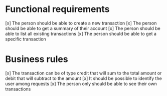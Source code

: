 # Functional requirements

[x] The person should be able to create a new transaction
[x] The person should be able to get a summary of their account
[x] The person should be able to list all existing transactions
[x] The person should be able to get a specific transaction

# Business rules

[x] The transaction can be of type credit that will sum to the total amount or debit that will subtract to the amount
[x] It should be possible to identify the user among requests
[x] The person only should be able to see their own transactions

<!-- # Non-functional requirements -->
